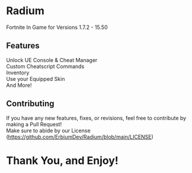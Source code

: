 # Radium
Fortnite In Game for Versions 1.7.2 - 15.50
## Features
Unlock UE Console & Cheat Manager
<br>
Custom Cheatscript Commands
<br>
Inventory
<br>
Use your Equipped Skin
<br>
And More!

## Contributing
If you have any new features, fixes, or revisions, feel free to contribute by making a Pull Request!
<br>
Make sure to abide by our License (https://github.com/ErbiumDev/Radium/blob/main/LICENSE)

# Thank You, and Enjoy!
